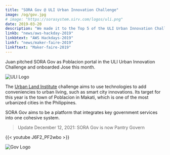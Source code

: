 ```yaml
---
title: "SORA Gov @ ULI Urban Innovation Challenge"
image: /og/gov.jpg
# image: "https://sorasystem.sirv.com/logos/uli.png"
date: 2019-03-20
description: "We made it to the Top 5 of the ULI Urban Innovation Challenge"
linkb: "news/aws-hackday-2019"
linkbtext: "AWS Hackdays-2019"
linkf: "news/maker-faire-2019"
linkftext: "Maker-faire-2019"
---
```


Juan pitched SORA Gov as Poblacion portal in the ULI Urban Innovation Challenge and onboarded Jose this month.

![ULI Logo](https://sorasystem.sirv.com/logos/uli.png)

The [Urban Land Institute](https://uli.org) challenge aims to use technologies to add conveniencies to urban living, such as smart city innovations. Its target for this year is the town of Poblacion in Makati, which is one of the most urbanized cities in the Philippines. 

SORA Gov aims to be a platform that integrates key government services into one cohesive system. 

<!-- > Update August 2021: SORA Gov is now part of [Hub](/home).  -->

> Update December 12, 2021: SORA Gov is now Pantry Govern

{{< youtube J6F2_PF2wbo >}}

![Gov Logo](/og/gov.jpg)

